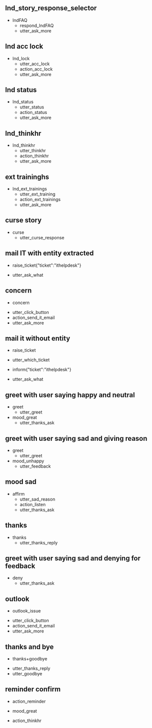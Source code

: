## lnd_story_response_selector
* lndFAQ
  - respond_lndFAQ
  - utter_ask_more

## lnd acc lock
* lnd_lock
  - utter_acc_lock
  - action_acc_lock
  - utter_ask_more

## lnd status
* lnd_status
  - utter_status
  - action_status
  - utter_ask_more

## lnd_thinkhr
* lnd_thinkhr
  - utter_thinkhr
  - action_thinkhr
  - utter_ask_more

## ext traininghs
* lnd_ext_trainings
  - utter_ext_training
  - action_ext_trainings
  - utter_ask_more

## curse story
* curse
  - utter_curse_response

## mail IT with entity extracted
* raise_ticket{"ticket":"ithelpdesk"}
 - utter_ask_what

## concern
* concern
 - utter_click_button
 - action_send_it_email
 - utter_ask_more

## mail it without entity
* raise_ticket
 - utter_which_ticket
* inform{"ticket":"ithelpdesk"}
 - utter_ask_what
 
<!-- * concern
 - utter_click_button
 - action_send_it_email
 - utter_ask_more -->

<!-- ## when it directly start with it
* inform{"ticket":"ithelpdesk"}
 - utter_ask_what -->
<!-- * concern
 - utter_click_button
 - action_send_it_email
 - utter_ask_more -->

## greet with user saying happy and neutral

* greet
    - utter_greet
* mood_great
    - utter_thanks_ask

## greet with user saying sad and giving reason

* greet
    - utter_greet
* mood_unhappy
    - utter_feedback

## mood sad
* affirm
    - utter_sad_reason
    - action_listen
    - utter_thanks_ask

## thanks 
* thanks
    - utter_thanks_reply

## greet with user saying sad and denying for feedback

<!-- * greet
    - utter_greet
* mood_unhappy
    - utter_feedback -->
* deny
    - utter_thanks_ask

## outlook

* outlook_issue
 - utter_click_button
 - action_send_it_email
 - utter_ask_more

## thanks and bye 
* thanks+goodbye
 - utter_thanks_reply
 - utter_goodbye

 ## reminder confirm
 - action_reminder
* mood_great
 - action_thinkhr